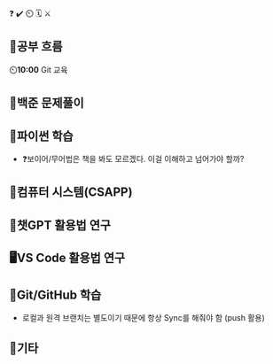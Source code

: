 ❓ ✔️ ⏲️ 🗓️ ⚔️

## 🧠공부 흐름
⏲️**10:00** Git 교육  

## 🔢백준 문제풀이


## 🐍파이썬 학습
- ❓보이어/무어법은 책을 봐도 모르겠다. 이걸 이해하고 넘어가야 할까?

## 📓컴퓨터 시스템(CSAPP)


## 💬챗GPT 활용법 연구


## 🖥️VS Code 활용법 연구


## 💾Git/GitHub 학습
- 로컬과 원격 브랜치는 별도이기 때문에 항상 Sync를 해줘야 함 (push 활용)


## 📌기타
